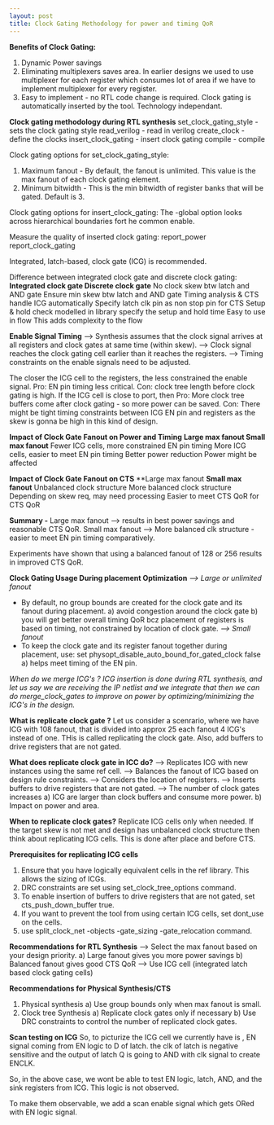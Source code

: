 ```yaml
---
layout: post
title: Clock Gating Methodology for power and timing QoR
---
```


**Benefits of Clock Gating:**
1) Dynamic Power savings
2) Eliminating multiplexers saves area. In earlier designs we used to use multiplexer for each register which consumes lot of area if we have to implement multiplexer for every register.
3) Easy to implement - no RTL code change is required. Clock gating is automatically inserted by the tool. Technology independant.

**Clock gating methodology during RTL synthesis**
set_clock_gating_style - sets the clock gating style
read_verilog - read in verilog
create_clock - define the clocks
insert_clock_gating - insert clock gating
compile - compile

Clock gating options for set_clock_gating_style:
1) Maximum fanout - By default, the fanout is unlimited. This value is the max fanout of each clock gating element.
2) Minimum bitwidth - This is the min bitwidth of register banks that will be gated. Default is 3.

Clock gating options for insert_clock_gating:
The -global option looks across hierarchical boundaries fort he common enable.

Measure the quality of inserted clock gating:
report_power
report_clock_gating

Integrated, latch-based, clock gate (ICG) is recommended.

Difference between integrated clock gate and discrete clock gating:
**Integrated clock gate                                      Discrete clock gate**
No clock skew btw latch and AND gate                   Ensure min skew btw latch and AND gate
Timing analysis & CTS handle ICG automatically      Specify latch clk pin as non stop pin for CTS
Setup & hold check modelled in library              specify the setup and hold time
Easy to use in flow                                 This adds complexity to the flow

**Enable Signal Timing**
--> Synthesis assumes that the clock signal arrives at all registers and clock gates at same time (within skew).
--> Clock signal reaches the clock gating cell earlier than it reaches the registers.
--> Timing constraints on the enable signals need to be adjusted.

The closer the ICG cell to the registers, the less constrained the enable signal. Pro: EN pin timing less critical. Con: clock tree length before clock gating is high.
If the ICG cell is close to port, then Pro: More clock tree buffers come after clock gating - so more power can be saved. Con: There might be tight timing constraints between ICG EN pin and registers as the skew is gonna be high in this kind of design.

**Impact of Clock Gate Fanout on Power and Timing**
**Large max fanout                                            Small max fanout**
Fewer ICG cells, more constrained EN pin timing     More ICG cells, easier to meet EN pin timing
Better power reduction                                    Power might be affected

**Impact of Clock Gate Fanout on CTS**
**Large max fanout                                    **Small max fanout**
Unbalanced clock structure                         More balanced clock structure
Depending on skew req, may need processing           Easier to meet CTS QoR
for CTS QoR

**Summary -**
Large max fanout --> results in best power savings and reasonable CTS QoR.
Small max fanout --> More balanced clk structure - easier to meet EN pin timing comparatively.

Experiments have shown that using a balanced fanout of 128 or 256 results in improved CTS QoR.

**Clock Gating Usage During placement Optimization**
*--> Large or unlimited fanout*
- By default, no group bounds are created for the clock gate and its fanout during placement.
     a) avoid congestion around the clock gate
     b) you will get better overall timing QoR bcz placement of registers is based on timing,  not constrained by location of clock gate.
*--> Small fanout*
- To keep the clock gate and its register fanout together during placement, use:
      set physopt_disable_auto_bound_for_gated_clock false
      a) helps meet timing of the EN pin.

*When do we merge ICG's ?*
*ICG insertion is done during RTL synthesis, and let us say we are receiving the IP netlist and we integrate that then we can do merge_clock_gates to improve on power by optimizing/minimizing the ICG's in the design.*

**What is replicate clock gate ?**
Let us consider a scenrario, where we have ICG with 108 fanout, that is divided into approx 25 each fanout 4 ICG's instead of one. THis is called replicating the clock gate. Also, add buffers to drive registers that are not gated.

**What does replicate clock gate in ICC do?**
--> Replicates ICG with new instances using the same ref cell.
--> Balances the fanout of ICG based on design rule constraints.
--> Considers the location of registers.
--> Inserts buffers to drive registers that are not gated.
--> The number of clock gates increases
    a) ICG are larger than clock buffers and consume more power.
    b) Impact on power and area.

**When to replicate clock gates?**
Replicate ICG cells only when needed. If the target skew is not met and design has unbalanced clock structure then think about replicating ICG cells. This is done after place and before CTS.

**Prerequisites for replicating ICG cells**
1. Ensure that you have logically equivalent cells in the ref library. This allows the sizing of ICGs.
2. DRC constraints are set using set_clock_tree_options command.
3. To enable insertion of buffers to drive registers that are not gated, set cts_push_down_buffer true.
4. If you want to prevent the tool from using certain ICG cells, set dont_use on the cells.
5. use split_clock_net -objects -gate_sizing -gate_relocation command.

**Recommendations for RTL Synthesis**
--> Select the max fanout based on your design priority.
    a) Large fanout gives you more power savings
    b) Balanced fanout gives good CTS QoR
--> Use ICG cell (integrated latch based clock gating cells)

**Recommendations for Physical Synthesis/CTS**
1) Physical synthesis
   a) Use group bounds only when max fanout is small.
2) Clock tree Synthesis
   a) Replicate clock gates only if necessary
   b) Use DRC constraints to control the number of replicated clock gates.

**Scan testing on ICG**
So, to picturize the ICG cell we currently have is , EN signal coming from EN logic to D of latch. the clk of latch is negative sensitive and the output of latch Q is going to AND with clk signal to create ENCLK.

So, in the above case, we wont be able to test EN logic, latch, AND, and the sink registers from ICG. This logic is not observed.

To make them observable, we add a scan enable signal which gets ORed with EN logic signal.  

